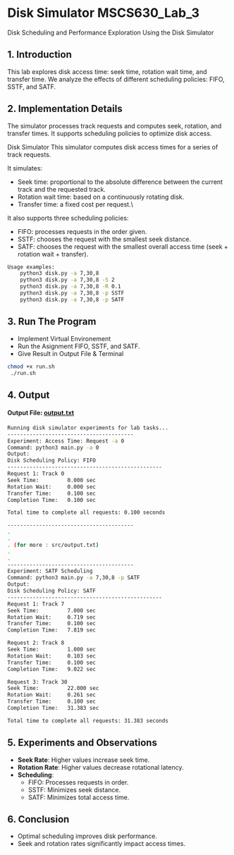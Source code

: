 # Disk Simulator MSCS630_Lab_3

Disk Scheduling and Performance Exploration Using the Disk Simulator


## 1. Introduction
This lab explores disk access time: seek time, rotation wait time, and transfer time.
We analyze the effects of different scheduling policies: FIFO, SSTF, and SATF.

## 2. Implementation Details
The simulator processes track requests and computes seek, rotation, and transfer times.
It supports scheduling policies to optimize disk access.

Disk Simulator
This simulator computes disk access times for a series of track requests.

It simulates:
  - Seek time: proportional to the absolute difference between the current track and the requested track.
  - Rotation wait time: based on a continuously rotating disk.
  - Transfer time: a fixed cost per request.\

It also supports three scheduling policies:
  - FIFO: processes requests in the order given.
  - SSTF: chooses the request with the smallest seek distance.
  - SATF: chooses the request with the smallest overall access time (seek + rotation wait + transfer).

```bash
Usage examples:
    python3 disk.py -a 7,30,8
    python3 disk.py -a 7,30,8 -S 2
    python3 disk.py -a 7,30,8 -R 0.1
    python3 disk.py -a 7,30,8 -p SSTF
    python3 disk.py -a 7,30,8 -p SATF
```

## 3. Run The Program
 - Implement Virtual Environement
 - Run the Asignment FIFO, SSTF, and SATF.
 - Give Result in Output File & Terminal

```bash
chmod +x run.sh     
 ./run.sh 
```

## 4. Output
 #### Output File: [output.txt](./src/output.txt)

  ```bash
Running disk simulator experiments for lab tasks...
----------------------------------------
Experiment: Access Time: Request -a 0
Command: python3 main.py -a 0
Output:
Disk Scheduling Policy: FIFO
-------------------------------------------------
Request 1: Track 0
  Seek Time:         0.000 sec
  Rotation Wait:     0.000 sec
  Transfer Time:     0.100 sec
  Completion Time:   0.100 sec

Total time to complete all requests: 0.100 seconds

----------------------------------------
.
.
. (for more : src/output.txt)
.
.
----------------------------------------
Experiment: SATF Scheduling
Command: python3 main.py -a 7,30,8 -p SATF
Output:
Disk Scheduling Policy: SATF
-------------------------------------------------
Request 1: Track 7
  Seek Time:         7.000 sec
  Rotation Wait:     0.719 sec
  Transfer Time:     0.100 sec
  Completion Time:   7.819 sec

Request 2: Track 8
  Seek Time:         1.000 sec
  Rotation Wait:     0.103 sec
  Transfer Time:     0.100 sec
  Completion Time:   9.022 sec

Request 3: Track 30
  Seek Time:         22.000 sec
  Rotation Wait:     0.261 sec
  Transfer Time:     0.100 sec
  Completion Time:   31.383 sec

Total time to complete all requests: 31.383 seconds

  ```


## 5. Experiments and Observations
- **Seek Rate**: Higher values increase seek time.
- **Rotation Rate**: Higher values decrease rotational latency.
- **Scheduling**:
  - FIFO: Processes requests in order.
  - SSTF: Minimizes seek distance.
  - SATF: Minimizes total access time.

## 6. Conclusion
- Optimal scheduling improves disk performance.
- Seek and rotation rates significantly impact access times.




